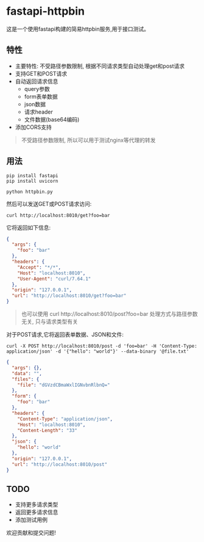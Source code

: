 # fastapi-httpbin

这是一个使用fastapi构建的简易httpbin服务,用于接口测试。



## 特性

- 主要特性: 不受路径参数限制, 根据不同请求类型自动处理get和post请求
- 支持GET和POST请求
- 自动返回请求信息
    - query参数
    - form表单数据
    - json数据
    - 请求header
    - 文件数据(base64编码)
- 添加CORS支持

>不受路径参数限制, 所以可以用于测试nginx等代理的转发

## 用法

```
pip install fastapi
pip install uvicorn

python httpbin.py
```

然后可以发送GET或POST请求访问:

```
curl http://localhost:8010/get?foo=bar
```

它将返回如下信息:

```json
{
  "args": {
    "foo": "bar"    
  },
  "headers": {
    "Accept": "*/*",
    "Host": "localhost:8010",
    "User-Agent": "curl/7.64.1"
  },
  "origin": "127.0.0.1",
  "url": "http://localhost:8010/get?foo=bar"
}
```

> 也可以使用 curl http://localhost:8010/post?foo=bar 处理方式与路径参数无关, 只与请求类型有关

对于POST请求,它将返回表单数据、JSON和文件:

```
curl -X POST http://localhost:8010/post -d 'foo=bar' -H 'Content-Type: application/json' -d '{"hello": "world"}' --data-binary '@file.txt' 
```

```json
{
  "args": {},
  "data": "", 
  "files": {
    "file": "dGVzdCBmaWxlIGNvbnRlbnQ="
  },
  "form": {
    "foo": "bar"
  },
  "headers": {
    "Content-Type": "application/json",
    "Host": "localhost:8010",
    "Content-Length": "33"
  },
  "json": {
    "hello": "world"
  },
  "origin": "127.0.0.1",
  "url": "http://localhost:8010/post"
}
```

## TODO

- 支持更多请求类型
- 返回更多请求信息
- 添加测试用例

欢迎贡献和提交问题!